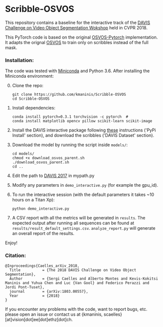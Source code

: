 # Scribble-OSVOS

This repository contains a baseline for the interactive track of the [DAVIS Challenge on Video Object Segmentation Wokshop](http://davischallenge.org/challenge2019/index.html) held in CVPR 2018.

This PyTorch code is based on the original [OSVOS-Pytorch](https://github.com/kmaninis/OSVOS-PyTorch) implementation. It adapts the orignal [OSVOS](http://vision.ee.ethz.ch/~cvlsegmentation/osvos) to train only on scribbles instead of the full mask.


### Installation:
The code was tested with [Miniconda](https://conda.io/miniconda.html) and Python 3.6. After installing the Miniconda environment:

0. Clone the repo:
    ```Shell
    git clone https://github.com/kmaninis/Scribble-OSVOS
    cd Scribble-OSVOS
    ```
 
1. Install dependencies:
    ```Shell
    conda install pytorch=0.3.1 torchvision -c pytorch  # 
    conda install matplotlib opencv pillow scikit-learn scikit-image
    ```
3. Install the DAVIS interactive package following [these](http://interactive.davischallenge.org/user_guide/installation/) instructions ('PyPi Install' section), and download the scribbles ('DAVIS Dataset' section). 
  
2. Download the model by running the script inside ```models/```:
    ```Shell
    cd models/
    chmod +x download_osvos_parent.sh
    ./download_osvos_parent.sh
    cd ..
    ```
3. Edit the path to [DAVIS 2017](http://davischallenge.org/davis2017/code.html) in mypath.py

4. Modify any parameters in ``demo_interactive.py`` (for example the gpu_id).

5. To run the interactive session (with the default parameters it takes ~10 hours on a Titan Xp):
    ```Shell
    python demo_interactive.py
    ```
6. A CSV report with all the metrics will be generated in ``results``. The expected output after running all sequences can be found at `results/result_default_settings.csv`. `analyze_report.py` will generate an overall report of the results.

Enjoy!

### Citation:
	@Inproceedings{Caelles_arXiv_2018,
	  Title          = {The 2018 DAVIS Challenge on Video Object Segmentation},
	  Author         = {Sergi Caelles and Alberto Montes and Kevis-Kokitsi Maninis and Yuhua Chen and Luc {Van Gool} and Federico Perazzi and Jordi Pont-Tuset},
	  journal        = {arXiv:1803.00557},
	  Year           = {2018}
	}
If you encounter any problems with the code, want to report bugs, etc. please open an issue or contact us at {kmaninis, scaelles}[at]vision[dot]ee[dot]ethz[dot]ch.

